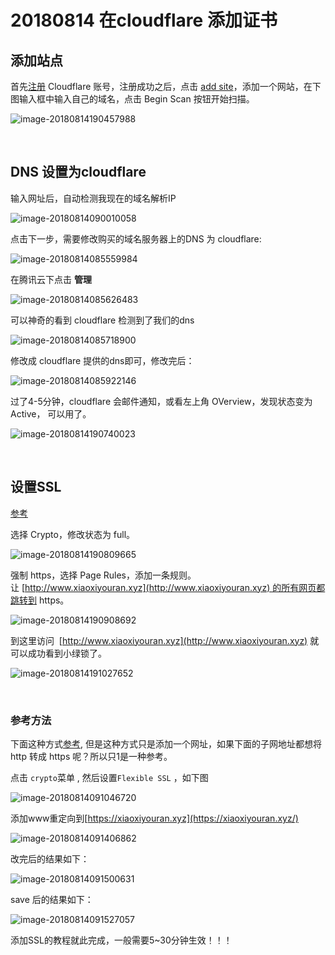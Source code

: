 # 20180814 在cloudflare 添加证书

## 添加站点

首先[注册](https://www.cloudflare.com/a/sign-up) Cloudflare 账号，注册成功之后，点击 [add site](https://www.cloudflare.com/a/add-site)，添加一个网站，在下图输入框中输入自己的域名，点击 Begin Scan 按钮开始扫描。

 ![image-20180814190457988](image-20180814190457988.png)

<br>

## DNS 设置为cloudflare

输入网址后，自动检测我现在的域名解析IP

![image-20180814090010058](image-20180814090010058.png)

点击下一步，需要修改购买的域名服务器上的DNS 为 cloudflare:

![image-20180814085559984](image-20180814085559984.png)

在腾讯云下点击 **管理**

![image-20180814085626483](image-20180814085626483.png)

可以神奇的看到 cloudflare 检测到了我们的dns

![image-20180814085718900](image-20180814085718900.png)

修改成 cloudflare 提供的dns即可，修改完后：

![image-20180814085922146](image-20180814085922146.png)



过了4-5分钟，cloudflare 会邮件通知，或看左上角 OVerview，发现状态变为 Active， 可以用了。

![image-20180814190740023](image-20180814190740023.png)

<br>

## 设置SSL

[参考](https://bakumon.me/blog/p/github-pages-https-ssl.html)

选择 Crypto，修改状态为 full。

![image-20180814190809665](image-20180814190809665.png)

强制 https，选择 Page Rules，添加一条规则。让 [http://www.xiaoxiyouran.xyz](http://www.xiaoxiyouran.xyz) 的所有网页都跳转到 https。

![image-20180814190908692](image-20180814190908692.png)

到这里访问  [http://www.xiaoxiyouran.xyz](http://www.xiaoxiyouran.xyz) 就可以成功看到小绿锁了。

![image-20180814191027652](image-20180814191027652.png)

<br>

### 参考方法

下面这种方式[参考](https://blog.csdn.net/jave_f/article/details/80056501), 但是这种方式只是添加一个网址，如果下面的子网地址都想将 http 转成 https 呢？所以只1是一种参考。

点击 `crypto`菜单 , 然后设置`Flexible SSL` ，如下图

![image-20180814091046720](image-20180814091046720.png)

添加www重定向到[https://xiaoxiyouran.xyz](https://xiaoxiyouran.xyz/)

![image-20180814091406862](image-20180814091406862.png)

改完后的结果如下： 

![image-20180814091500631](image-20180814091500631.png)

save 后的结果如下： 

![image-20180814091527057](image-20180814091527057.png)

添加SSL的教程就此完成，一般需要5~30分钟生效！！！ 









